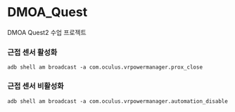 # DMOA_Quest
DMOA Quest2 수업 프로젝트

### 근접 센서 활성화

```
adb shell am broadcast -a com.oculus.vrpowermanager.prox_close
```

### 근접 센서 비활성화

```
adb shell am broadcast -a com.oculus.vrpowermanager.automation_disable
```
